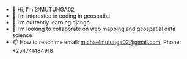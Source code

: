 - 👋 Hi, I’m @MUTUNGA02
- 👀 I’m interested in coding in geospatial
- 🌱 I’m currently learning django
- 💞️ I’m looking to collaborate on web mapping and geospatial data science
- 📫 How to reach me email: michaelmutunga02@gmail.com, Phone: +254741484918

<!---
MUTUNGA02/MUTUNGA02 is a ✨ special ✨ repository because its `README.md` (this file) appears on your GitHub profile.
You can click the Preview link to take a look at your changes.
--->
